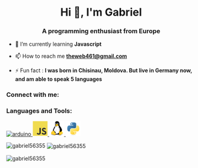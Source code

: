 <h1 align="center">Hi 👋, I'm Gabriel</h1>
<h3 align="center">A programming enthusiast from Europe</h3>

- 🌱 I’m currently learning **Javascript**

- 📫 How to reach me **theweb461@gmail.com**

- ⚡ Fun fact : **I was born in Chisinau, Moldova. But live in Germany now, and am able to speak 5 languages**

<h3 align="left">Connect with me:</h3>
<p align="left">
</p>

<h3 align="left">Languages and Tools:</h3>
<p align="left"> <a href="https://www.arduino.cc/" target="_blank" rel="noreferrer"> <img src="https://cdn.worldvectorlogo.com/logos/arduino-1.svg" alt="arduino" width="40" height="40"/> </a> <a href="https://developer.mozilla.org/en-US/docs/Web/JavaScript" target="_blank" rel="noreferrer"> <img src="https://raw.githubusercontent.com/devicons/devicon/master/icons/javascript/javascript-original.svg" alt="javascript" width="40" height="40"/> </a> <a href="https://www.linux.org/" target="_blank" rel="noreferrer"> <img src="https://raw.githubusercontent.com/devicons/devicon/master/icons/linux/linux-original.svg" alt="linux" width="40" height="40"/> </a> <a href="https://www.python.org" target="_blank" rel="noreferrer"> <img src="https://raw.githubusercontent.com/devicons/devicon/master/icons/python/python-original.svg" alt="python" width="40" height="40"/> </a> </p>

<p><img align="left" src="https://github-readme-stats.vercel.app/api/top-langs?username=gabriel56355&show_icons=true&locale=en&layout=compact" alt="gabriel56355" /></p>

<p>&nbsp;<img align="center" src="https://github-readme-stats.vercel.app/api?username=gabriel56355&show_icons=true&locale=en" alt="gabriel56355" /></p>

<p><img align="center" src="https://github-readme-streak-stats.herokuapp.com/?user=gabriel56355&" alt="gabriel56355" /></p>

